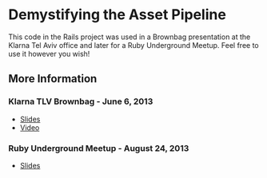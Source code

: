 Demystifying the Asset Pipeline
===============================

This code in the Rails project was used in a Brownbag presentation at the Klarna Tel Aviv office
and later for a Ruby Underground Meetup. Feel free to use it however you wish!

## More Information

### Klarna TLV Brownbag - June 6, 2013
* [Slides](http://casetaintor.com/files/DemystifyingTheAssetPipeline.pdf)
* [Video](http://www.youtube.com/watch?v=SvYsWsOzeps&feature=youtu.be)

### Ruby Underground Meetup - August 24, 2013
* [Slides](http://casetaintor.com/files/DemystifyingTheAssetPipelineMeetup.pdf)
